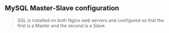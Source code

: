 ## MySQL Master-Slave configuration
> SQL is installed on both Nginx web servers and configured so that the first
> is a Master and the second is a Slave.


